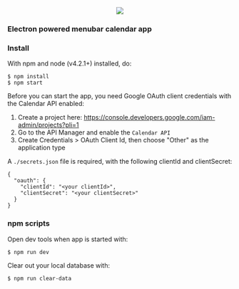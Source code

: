<p align="center">
<img src="https://cloud.githubusercontent.com/assets/848347/11104047/423d395c-887b-11e5-8622-129ff63e4565.gif">
</p>

### Electron powered menubar calendar app

### Install

With npm and node (v4.2.1+) installed, do:

```
$ npm install
$ npm start
```

Before you can start the app, you need Google OAuth client credentials with the Calendar API enabled:

1) Create a project here: https://console.developers.google.com/iam-admin/projects?pli=1
2) Go to the API Manager and enable the `Calendar API`
3) Create Credentials > OAuth Client Id, then choose "Other" as the application type

A `./secrets.json` file is required, with the following clientId and clientSecret:

```
{
  "oauth": {
    "clientId": "<your clientId>",
    "clientSecret": "<your clientSecret>"
  }
}
```

### npm scripts

Open dev tools when app is started with:
```
$ npm run dev
```

Clear out your local database with:
```
$ npm run clear-data
```
